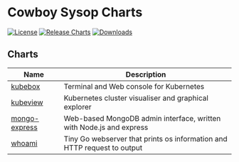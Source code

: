 # Cowboy Sysop Charts

[![License](https://img.shields.io/badge/License-MIT-green.svg)](LICENSE)
[![Release Charts](../../workflows/Release%20Charts/badge.svg)](../../actions?query=workflow%3A%22Release+Charts%22)
[![Downloads](https://img.shields.io/github/downloads/cowboysysop/charts/total?label=Downloads)](https://somsubhra.com/github-release-stats/?username=cowboysysop&repository=charts)

## Charts

| Name                                  | Description                                                             |
|---------------------------------------|-------------------------------------------------------------------------|
| [kubebox](charts/kubebox)             | Terminal and Web console for Kubernetes                                 |
| [kubeview](charts/kubeview)           | Kubernetes cluster visualiser and graphical explorer                    |
| [mongo-express](charts/mongo-express) | Web-based MongoDB admin interface, written with Node.js and express     |
| [whoami](charts/whoami)               | Tiny Go webserver that prints os information and HTTP request to output |
